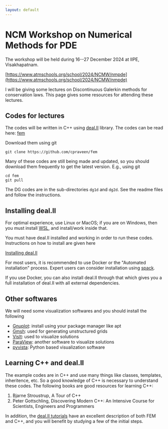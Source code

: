 ```yaml
---
layout: default
---
```


# NCM Workshop on Numerical Methods for PDE

The workshop will be held during 16--27 December 2024 at IIPE, Visakhapatnam.

[https://www.atmschools.org/school/2024/NCMW/nmpde](https://www.atmschools.org/school/2024/NCMW/nmpde)

I will be giving some lectures on Discontinuous Galerkin methods for conservation laws. This page gives some resources for attending these lectures.

## Codes for lectures

The codes will be written in C++ using [deal.II](https://www.dealii.org) library.  The codes can be read here: [fem](https://github.com/cpraveen/fem)

Download them using git

```shell
git clone https://github.com/cpraveen/fem
```

Many of these codes are still being made and updated, so you should download them frequently to get the latest version. E.g., using git

```shell
cd fem
git pull
```

The DG codes are in the sub-directories `dg1d` and `dg2d`. See the readme files and follow the instructions.

## Installing deal.II

For optimal experience, use Linux or MacOS; if you are on Windows, then you must install [WSL](https://learn.microsoft.com/en-us/windows/wsl/install), and install/work inside that.

You must have deal.II installed and working in order to run these codes. Instructions on how to install are given here

[Installing deal.II](https://github.com/cpraveen/fem/blob/master/deal.II/README.md#installing-dealii)

For most users, it is recommended to use Docker or the "Automated installation" process. Expert users can consider installation using [spack](https://cpraveen.github.io/comp/spack.html).

If you use Docker, you can also install deal.II through that which gives you a full installation of deal.II with all external dependencies.

## Other softwares

We will need some visualization softwares and you should install the following

* [Gnuplot](https://www.gnuplot.info): install using your package manager like apt
* [Gmsh](http://gmsh.info): used for generating unstructured grids
* [VisIt](https://wci.llnl.gov/simulation/computer-codes/visit/executables):    used to visualize solutions
* [ParaView](https://www.paraview.org): another software to visualize solutions
* [pyvista](https://pyvista.org): Python based visualization software

## Learning C++ and deal.II

The example codes are in C++ and use many things like classes, templates, inheritence, etc. So a good knowledge of C++ is necessary to understand these codes. The following books are good resources for learning C++:

1. Bjarne Stroustrup, A Tour of C++
1. Peter Gottschling, Discovering Modern C++: An Intensive Course for Scientists,  Engineers and Programmers

In addition, the [deal.II tutorials](https://dealii.org/current/doxygen/deal.II/Tutorial.html) have an excellent description of both FEM and C++, and you will benefit by studying a few of the initial steps.
